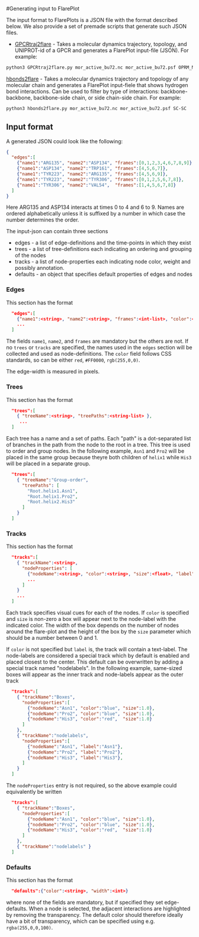 #Generating input to FlarePlot

The input format to FlarePlots is a JSON file with the format described below. We also provide a set of premade scripts that generate such JSON files.


* [GPCRtraj2flare](https://raw.githubusercontent.com/GPCRviz/FlarePlot/master/scripts/GPCRtraj2flare.zip) - Takes a molecular dynamics trajectory, topology, and UNIPROT-id of a GPCR and generates a FlarePlot input-file (JSON). For example:
```bash
python3 GPCRtraj2flare.py mor_active_bu72.nc mor_active_bu72.psf OPRM_MOUSE
```

[hbonds2flare](https://raw.githubusercontent.com/GPCRviz/FlarePlot/master/scripts/hbonds2flare.py) - Takes a molecular dynamics trajectory and topology of any molecular chain and generates a FlarePlot input-fie<F12>le that shows hydrogen bond interactions. Can be used to filter by type of interactions: backbone-backbone, backbone-side chain, or side chain-side chain. For example:
```bash
python3 hbonds2flare.py mor_active_bu72.nc mor_active_bu72.psf SC-SC
```


## Input format
A generated JSON could look like the following:

```json
{
  "edges":[
    {"name1":"ARG135", "name2":"ASP134", "frames":[0,1,2,3,4,6,7,8,9]},
    {"name1":"ASP134", "name2":"TRP161", "frames":[4,5,6,7]},
    {"name1":"TYR223", "name2":"ARG135", "frames":[4,5,6,9]},
    {"name1":"TYR223", "name2":"TYR306", "frames":[0,1,2,5,6,7,8]},
    {"name1":"TYR306", "name2":"VAL54",  "frames":[1,4,5,6,7,8]}
  ]
}
```
      
Here ARG135 and ASP134 interacts at times 0 to 4 and 6 to 9. Names are ordered alphabetically unless it is suffixed by a number in which case the number determines the order. 

The input-json can contain three sections
 * edges - a list of edge-definitions and the time-points in which they exist
 * trees - a list of tree-definitions each indicating an ordering and grouping of the nodes
 * tracks - a list of node-properties each indicating node color, weight and possibly annotation. 
 * defaults - an object that specifies default properties of edges and nodes

### Edges
This section has the format
```json
  "edges":[
    {"name1":<string>, "name2":<string>, "frames":<int-list>, "color":<string>, "width":<int>},
    ...
  ]
```
The fields `name1`, `name2`, and `frames` are mandatory but the others are not. If no `trees` or `tracks` are specified, the names used in the `edges` section will be collected and used as node-definitions. The `color` field follows CSS standards, so can be either `red`, `#FF0000`, `rgb(255,0,0)`.

The edge-width is measured in pixels. 

### Trees
This section has the format
```json
  "trees":[
    { "treeName":<string>, "treePaths":<string-list> },
     ...
  ]
```
Each tree has a name and a set of paths. Each "path" is a dot-separated list of branches in the path from the node to the root in a tree. This tree is used to order and group nodes. In the following example, `Asn1` and `Pro2` will be placed in the same group because theyre both children of `helix1` while `His3` will be placed in a separate group. 
```json
  "trees":[
    { "treeName":"Group-order",
      "treePaths": [
        "Root.helix1.Asn1",
        "Root.helix1.Pro2",
        "Root.helix2.His3"
      ]
    }
  ]
```

### Tracks
This section has the format
```json
  "tracks":[
    { "trackName":<string>, 
      "nodeProperties": [
        {"nodeName":<string>, "color":<string>, "size":<float>, "label":<string>},
        ...
      ]
    }
    ...
  ]
```

Each track specifies visual cues for each of the nodes. If `color` is specified and `size` is non-zero a box will appear next to the node-label with the indicated color. The width of the box depends on the number of nodes around the flare-plot and the height of the box by the `size` parameter which should be a number between 0 and 1. 

If `color` is not specified but `label` is, the track will contain a text-label. The node-labels are considered a special track which by default is enabled and placed closest to the center. This default can be overwritten by adding a special track named "nodelabels". In the following example, same-sized boxes will appear as the inner track and node-labels appear as the outer track
```json
  "tracks":[
    { "trackName":"Boxes",
      "nodeProperties":[
        {"nodeName":"Asn1", "color":"blue", "size":1.0},
        {"nodeName":"Pro2", "color":"blue", "size":1.0},
        {"nodeName":"His3", "color":"red",  "size":1.0}
      ]
    },
    { "trackName":"nodelabels", 
      "nodeProperties":[
        {"nodeName":"Asn1", "label":"Asn1"},
        {"nodeName":"Pro2", "label":"Pro2"},
        {"nodeName":"His3", "label":"His3"},
      ]
    }
  ]
```
The `nodeProperties` entry is not required, so the above example could equivalently be written
```json
  "tracks":[
    { "trackName":"Boxes",
      "nodeProperties":[
        {"nodeName":"Asn1", "color":"blue", "size":1.0},
        {"nodeName":"Pro2", "color":"blue", "size":1.0},
        {"nodeName":"His3", "color":"red",  "size":1.0}
      ]
    },
    { "trackName":"nodelabels" }
  ]
```


### Defaults
This section has the format
```json
  "defaults":{"color":<string>, "width":<int>}
```
where none of the fields are mandatory, but if specified they set edge-defaults. When a node is selected, the adjacent interactions are highlighted by removing the transparency. The default color should therefore ideally have a bit of transparency, which can be specified using e.g. `rgba(255,0,0,100)`. 

